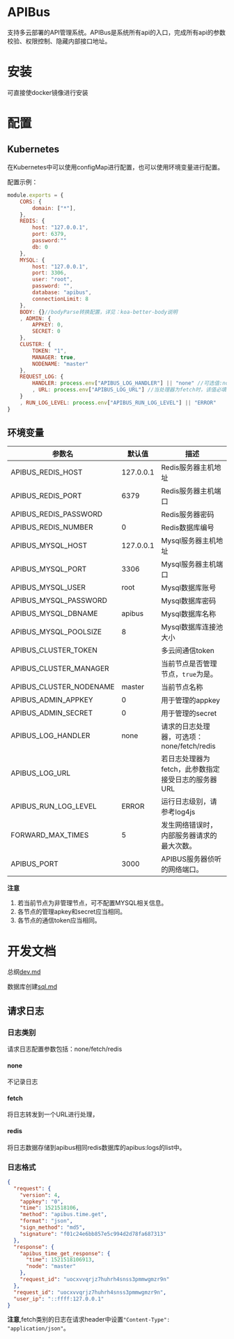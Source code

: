 # APIBus

支持多云部署的API管理系统。APIBus是系统所有api的入口，完成所有api的参数校验、权限控制、隐藏内部接口地址。

# 安装

可直接使docker镜像进行安装

# 配置

## Kubernetes

在Kubernetes中可以使用configMap进行配置，也可以使用环境变量进行配置。

配置示例：

```javascript
module.exports = {
    CORS: {
        domain: ["*"],
    },
    REDIS: {
        host: "127.0.0.1",
        port: 6379,
        password:""
        db: 0
    },
    MYSQL: {
        host: "127.0.0.1",
        port: 3306,
        user: "root",
        password: "",
        database: "apibus",
        connectionLimit: 8
    },
    BODY: {}//bodyParse转换配置，详见：koa-better-body说明
    , ADMIN: {
        APPKEY: 0,
        SECRET: 0
    },
    CLUSTER: {
        TOKEN: "1",
        MANAGER: true,
        NODENAME: "master"
    },
    REQUEST_LOG: {
        HANDLER: process.env["APIBUS_LOG_HANDLER"] || "none" //可选值:none/fetch/redis
        , URL: process.env["APIBUS_LOG_URL"] //当处理器为fetch时，该值必填
    }
    , RUN_LOG_LEVEL: process.env["APIBUS_RUN_LOG_LEVEL"] || "ERROR"
}
```

## 环境变量

|参数名   |默认值   |描述    |
|--------|--------|---|
|APIBUS_REDIS_HOST|127.0.0.1|Redis服务器主机地址|
|APIBUS_REDIS_PORT|6379|Redis服务器主机端口|
|APIBUS_REDIS_PASSWORD| |Redis服务器密码|
|APIBUS_REDIS_NUMBER|0|Redis数据库编号|
|APIBUS_MYSQL_HOST|127.0.0.1|Mysql服务器主机地址|
|APIBUS_MYSQL_PORT|3306|Mysql服务器主机端口|
|APIBUS_MYSQL_USER|root|Mysql数据库账号|
|APIBUS_MYSQL_PASSWORD| |Mysql数据库密码|
|APIBUS_MYSQL_DBNAME|apibus|Mysql数据库名称|
|APIBUS_MYSQL_POOLSIZE|8|Mysql数据库连接池大小|
|APIBUS_CLUSTER_TOKEN| |多云间通信token|
|APIBUS_CLUSTER_MANAGER| |当前节点是否管理节点，```true```为是。|
|APIBUS_CLUSTER_NODENAME|master|当前节点名称|
|APIBUS_ADMIN_APPKEY|0|用于管理的appkey|
|APIBUS_ADMIN_SECRET|0|用于管理的secret|
|APIBUS_LOG_HANDLER|none|请求的日志处理器，可选项：none/fetch/redis|
|APIBUS_LOG_URL| |若日志处理器为fetch，此参数指定接受日志的服务器URL|
|APIBUS_RUN_LOG_LEVEL|ERROR|运行日志级别，请参考log4js|
|FORWARD_MAX_TIMES|5|发生网络错误时，内部服务器请求的最大次数。|
|APIBUS_PORT|3000|APIBUS服务器侦听的网络端口。|

**注意**

1. 若当前节点为非管理节点，可不配置MYSQL相关信息。
2. 各节点的管理apkey和secret应当相同。
3. 各节点的通信token应当相同。

# 开发文档

总纲[dev.md](./dev.md)

数据库创建[sql.md](./sql.md)

## 请求日志

### 日志类别 

请求日志配置参数包括：none/fetch/redis

#### none

不记录日志

#### fetch

将日志转发到一个URL进行处理，

#### redis

将日志数据存储到apibus相同redis数据库的apibus:logs的list中。

### 日志格式

```json
{
  "request": {
    "version": 4,
    "appkey": "0",
    "time": 1521518106,
    "method": "apibus.time.get",
    "format": "json",
    "sign_method": "md5",
    "signature": "f01c24e6bb857e5c994d2d78fa687313"
  },
  "response": {
    "apibus_time_get_response": {
      "time": 1521518106913,
      "node": "master"
    },
    "request_id": "uocxvvqrjz7huhrh4snss3pmmwgmzr9n"
  },
  "request_id": "uocxvvqrjz7huhrh4snss3pmmwgmzr9n",
  "user_ip": "::ffff:127.0.0.1"
}
```
**注意**,fetch类别的日志在请求header中设置```"Content-Type": "application/json"```。